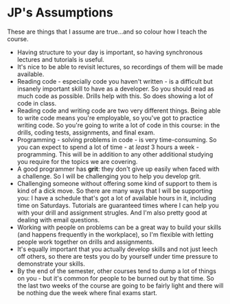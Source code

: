 # JP's Assumptions

These are things that I assume are true...and so colour how I teach the course. 

- Having structure to your day is important, so having synchronous lectures and tutorials is useful.
- It's nice to be able to revisit lectures, so recordings of them will be made available.
- Reading code - especially code you haven't written - is a difficult but insanely important skill to have as a developer. So you should read as much code as possible. Drills help with this. So does showing a lot of code in class.
- Reading code and writing code are two very different things. Being able to write code means you're employable, so you've got to practice writing code. So you're going to write a lot of code in this course: in the drills, coding tests, assignments, and final exam.
- Programming - solving problems in code - is very time-consuming. So you can expect to spend a lot of time - at *least* 3 hours a week - programming. This will be in addition to any other additional studying you require for the topics we are covering.
- A good programmer has **grit**: they don't give up easily when faced with a challenge. So I will be challenging you to help you develop grit.
- Challenging someone without offering some kind of support to them is kind of a dick move. So there are many ways that I will be supporting you: I have a schedule that's got a lot of available hours in it, including time on Saturdays. Tutorials are guaranteed times where I can help you with your drill and assignment strugles. And I'm also pretty good at dealing with email questions.
- Working with people on problems can be a great way to build your skills (and happens frequently in the workplace), so I'm flexible with letting people work together on drills and assignments.
- It's equally important that you actually develop skills and not just leech off others, so there are tests you do by yourself under time pressure to demonstrate your skills.
- By the end of the semester, other courses tend to dump a lot of things on you - but it's common for people to be burned out by that time. So the last two weeks of the course are going to be fairly light and there will be nothing due the week where final exams start.